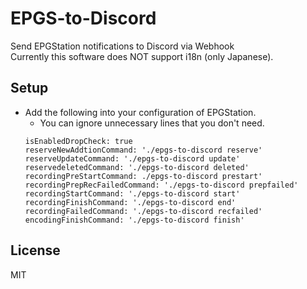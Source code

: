 # EPGS-to-Discord
Send EPGStation notifications to Discord via Webhook  
Currently this software does NOT support i18n (only Japanese).

## Setup
* Add the following into your configuration of EPGStation.
    * You can ignore unnecessary lines that you don't need.
    ```
    isEnabledDropCheck: true
    reserveNewAddtionCommand: './epgs-to-discord reserve'
    reserveUpdateCommand: './epgs-to-discord update'
    reservedeletedCommand: './epgs-to-discord deleted'
    recordingPreStartCommand: ./epgs-to-discord prestart'
    recordingPrepRecFailedCommand: './epgs-to-discord prepfailed'
    recordingStartCommand: './epgs-to-discord start'
    recordingFinishCommand: './epgs-to-discord end'
    recordingFailedCommand: './epgs-to-discord recfailed'
    encodingFinishCommand: './epgs-to-discord finish'
    ```

## License
MIT